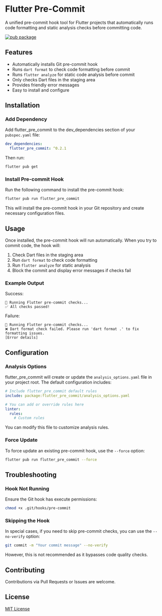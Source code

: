 <!--
This README describes the package. If you publish this package to pub.dev,
this README's contents appear on the landing page for your package.

For information about how to write a good package README, see the guide for
[writing package pages](https://dart.dev/tools/pub/writing-package-pages).

For general information about developing packages, see the Dart guide for
[creating packages](https://dart.dev/guides/libraries/create-packages)
and the Flutter guide for
[developing packages and plugins](https://flutter.dev/to/develop-packages).
-->

# Flutter Pre-Commit

A unified pre-commit hook tool for Flutter projects that automatically runs code formatting and static analysis checks before committing code.

[![pub package](https://img.shields.io/pub/v/flutter_pre_commit.svg)](https://pub.dev/packages/flutter_pre_commit)

## Features

- Automatically installs Git pre-commit hook
- Runs `dart format` to check code formatting before commit
- Runs `flutter analyze` for static code analysis before commit
- Only checks Dart files in the staging area
- Provides friendly error messages
- Easy to install and configure

## Installation

### Add Dependency

Add flutter_pre_commit to the dev_dependencies section of your `pubspec.yaml` file:

```yaml
dev_dependencies:
  flutter_pre_commit: ^0.2.1
```

Then run:

```bash
flutter pub get
```

### Install Pre-commit Hook

Run the following command to install the pre-commit hook:

```bash
flutter pub run flutter_pre_commit
```

This will install the pre-commit hook in your Git repository and create necessary configuration files.

## Usage

Once installed, the pre-commit hook will run automatically. When you try to commit code, the hook will:

1. Check Dart files in the staging area
2. Run `dart format` to check code formatting
3. Run `flutter analyze` for static analysis
4. Block the commit and display error messages if checks fail

### Example Output

Success:
```
🚀 Running Flutter pre-commit checks...
✅ All checks passed!
```

Failure:
```
🚀 Running Flutter pre-commit checks...
❌ Dart format check failed. Please run 'dart format .' to fix formatting issues.
[Error details]
```

## Configuration

### Analysis Options

flutter_pre_commit will create or update the `analysis_options.yaml` file in your project root. The default configuration includes:

```yaml
# Include flutter_pre_commit default rules
include: package:flutter_pre_commit/analysis_options.yaml

# You can add or override rules here
linter:
  rules:
    # Custom rules
```

You can modify this file to customize analysis rules.

### Force Update

To force update an existing pre-commit hook, use the `--force` option:

```bash
flutter pub run flutter_pre_commit --force
```

## Troubleshooting

### Hook Not Running

Ensure the Git hook has execute permissions:

```bash
chmod +x .git/hooks/pre-commit
```

### Skipping the Hook

In special cases, if you need to skip pre-commit checks, you can use the `--no-verify` option:

```bash
git commit -m "Your commit message" --no-verify
```

However, this is not recommended as it bypasses code quality checks.

## Contributing

Contributions via Pull Requests or Issues are welcome.

## License

[MIT License](LICENSE)
